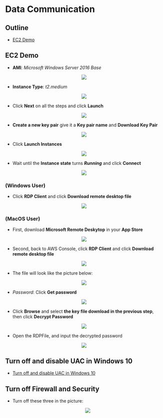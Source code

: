 # Data Communication
 
 ## Outline
 * [EC2 Demo](#ec2-demo)

 ## EC2 Demo

 * **AMI**: *Microsoft Windows Server 2016 Base*
<p align='center'><img src="images/AMI.jpg"></p>

 * **Instance Type**: *t2.medium*
 <p align='center'><img src="images/InstanceType.jpg"></p>

 * Click **Next** on all the steps and click **Launch**
  <p align='center'><img src="images/Launch.jpg"></p>

 * **Create a new key pair** give it a **Key pair name** and **Download Key Pair**
  <p align='center'><img src="images/DownloadKeyPair.jpg"></p>

 * Click **Launch Instances**
  <p align='center'><img src="images/LaunchInstances.jpg"></p>

 * Wait until the **Instance state** turns ***Running*** and click **Connect**
  <p align='center'><img src="images/Connect.jpg"></p>

 ### **(Windows User)** 
 * Click **RDP Client** and click **Download remote desktop file**
  <p align='center'><img src="images/DownloadRDPFile.jpg"></p>

 ### **(MacOS User)**
 * First, download **Microsoft Remote Deskytop** in your **App Store**
 <p align='center'><img src="images/rdp.jpg"></p>

 * Second, back to AWS Console, click **RDP Client** and click **Download remote desktop file**
 <p align='center'><img src="images/DownloadRDPFile.jpg"></p>

 * The file will look like the picture below:
  <p align='center'><img src="images/rdpFile.jpg"></p>

 * *Password*: Click **Get password**
  <p align='center'><img src="images/GetPWD.jpg"></p>

 * Click **Browse** and select **the key file download in the previous step**, then click **Decrypt Password**
<p align='center'><img src="images/Password.jpg"></p>

 * Open the RDPFile, and input the decrypted password
 <p align='center'><img src="images/connectRDP.jpg"></p>

 ## Turn off and disable UAC in Windows 10

 * [Turn off and disable UAC in Windows 10](https://winaero.com/how-to-turn-off-and-disable-uac-in-windows-10/)

 ## Turn off Firewall and Security
* Turn off these three in the picture: 
  <p align='center'><img src="images/Firewall.jpg"></p>

